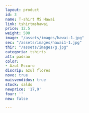 ```yaml
---
layout: product
id: 3
name: T-shirt MS Hawai
link: tshirtmshawai
price: 12.5
weight: 500
image: "/assets/images/hawai-1.jpg"
sec: "/assets/images/hawai1-1.jpg"
thir: "/assets/images/g.jpg"
categoria: tshirts
att: padrao
color:
- Azul Escuro
discrip: azul flores
novo: true
maisvendidos: true
stock: saldo
newprice: '17,9'
four: ''
new: false

---
```

